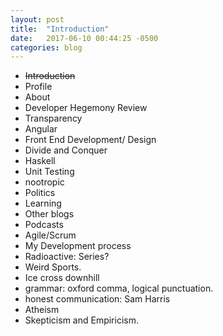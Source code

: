 ```yaml
---
layout: post
title:  "Introduction"
date:   2017-06-10 00:44:25 -0500
categories: blog
---
```


* ~~Introduction~~
* Profile
* About
* Developer Hegemony Review
* Transparency
* Angular
* Front End Development/ Design
* Divide and Conquer
* Haskell
* Unit Testing
* nootropic
* Politics
* Learning
* Other blogs
* Podcasts
* Agile/Scrum
* My Development process
* Radioactive: Series?
* Weird Sports.
* Ice cross downhill
* grammar: oxford comma, logical punctuation.
* honest communication: Sam Harris
* Atheism
* Skepticism and Empiricism.
